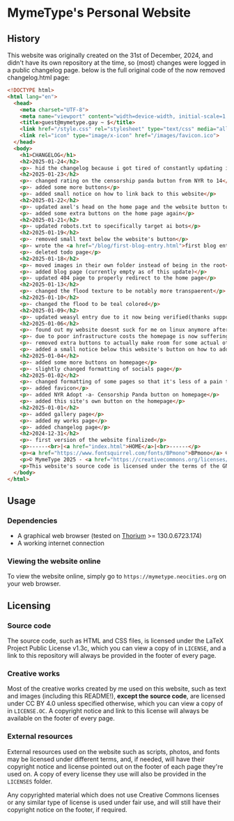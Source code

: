 # MymeType's Personal Website

## History

This website was originally created on the 31st of December, 2024, and didn't have its own repository at the time, so (most) changes were logged in a public changelog page. below is the full original code of the now removed changelog.html page:

```html
<!DOCTYPE html>
<html lang="en">
  <head>
    <meta charset="UTF-8">
    <meta name="viewport" content="width=device-width, initial-scale=1.0">
    <title>guest@mymetype.gay ~ $</title>
    <link href="/style.css" rel="stylesheet" type="text/css" media="all">
    <link rel="icon" type="image/x-icon" href="/images/favicon.ico">
  </head>
  <body>
    <h1>CHANGELOG</h1>
    <h2>2025-01-24</h2>
    <p>- hid the changelog because i got tired of constantly updating it</p>
    <h2>2025-01-23</h2>
    <p>- changed rating on the censorship panda button from NYR to 14</p>
    <p>- added some more buttons</p>
    <p>- added small notice on how to link back to this website</p>
    <h2>2025-01-22</h2>
    <p>- updated axel's head on the home page and the website button to have correctly colored gills (if you can't see the changes, clear your browser's cache)</p>
    <p>- added some extra buttons on the home page again</p>
    <h2>2025-01-21</h2>
    <p>- updated robots.txt to specifically target ai bots</p>
    <h2>2025-01-19</h2>
    <p>- removed small text below the website's button</p>
    <p>- wrote the <a href="/blog/first-blog-entry.html">first blog entry</a></p>
    <p>- deleted todo page</p>
    <h2>2025-01-18</h2>
    <p>- moved images in their own folder instead of being in the root</p>
    <p>- added blog page (currently empty as of this update)</p>
    <p>- updated 404 page to properly redirect to the home page</p>
    <h2>2025-01-13</h2>
    <p>- changed the flood texture to be notably more transpaerent</p>
    <h2>2025-01-10</h2>
    <p>- changed the flood to be teal colored</p>
    <h2>2025-01-09</h2>
    <p>- updated weasyl entry due to it now being verified(thanks support team :3)</p>
    <h2>2025-01-06</h2>
    <p>- found out my website doesnt suck for me on linux anymore after converting the website's font to woff2 a few days ago. yippee!!!</p>
    <p>- due to poor infrastructure costs the homepage is now suffering a <a href="https://melonking.net/free/software/flood">leak</a></p>
    <p>- removed extra buttons to actually make room for some actual others leading to other people's sites</p>
    <p>- added a small notice below this website's button on how to add it</p>
    <h2>2025-01-04</h2>
    <p>- added some more buttons on homepage</p>
    <p>- slightly changed formatting of socials page</p>
    <h2>2025-01-02</h2>
    <p>- changed formatting of some pages so that it's less of a pain to update them all if i ever wanna change the style of the website</p>
    <p>- added favicon</p>
    <p>- added NYR Adopt -a- Censorship Panda button on homepage</p>
    <p>- added this site's own button on the homepage</p>
    <h2>2025-01-01</h2>
    <p>- added gallery page</p>
    <p>- added my works page</p>
    <p>- added changelog page</p>
    <h2>2024-12-31</h2>
    <p>- first version of the website finalized</p>
    <p>------<br>|<a href="index.html">HOME</a>|<br>------</p>
    <p><a href="https://www.fontsquirrel.com/fonts/BPmono">BPmono</a> © <a href="https://backpacker.gr/">Backpacker</a> 2009 - <a href="https://creativecommons.org/licenses/by-nd/3.0/">CC BY-ND 3.0</a></p>
    <p>© MymeType 2025 - <a href="https://creativecommons.org/licenses/by-sa/4.0/">CC BY-SA 4.0</a></p>
    <p>This website's source code is licensed under the terms of the GNU Affero General Public License v3.0 or later. You can view it <a href="https://codeberg.org/MymeType/personal-website">here</a>.</p>
  </body>
</html>
```

## Usage

### Dependencies

- A graphical web browser (tested on [Thorium](https://thorium.rocks/) >= 130.0.6723.174)
- A working internet connection

### Viewing the website online

To view the website online, simply go to `https://mymetype.neocities.org` on
your web browser.

## Licensing

### Source code

The source code, such as HTML and CSS files, is licensed under the LaTeX Project
Public License v1.3c, which you can view a copy of in `LICENSE`, and
a link to this repository will always be provided in the footer of every page.

### Creative works

Most of the creative works created by me used on this website, such as text and images
(including this README!), **except the source code**, are licensed under CC BY
4.0 unless specified otherwise, which you can view a copy of in `LICENSE.OC`. A copyright notice and link to this license will
always be available on the footer of every page.

### External resources

External resources used on the website such as scripts, photos, and fonts may be
licensed under different terms, and, if needed, will have their copyright notice
and license pointed out on the footer of each page they're used on. A copy of
every license they use will also be provided in the `LICENSES` folder.

Any copyrighted material which does not use Creative Commons licenses or any
similar type of license is used under fair use, and will still have their
copyright notice on the footer, if required.
